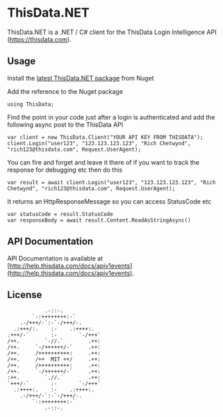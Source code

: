 ThisData.NET
=============

ThisData.NET is a .NET / C# client for the ThisData Login Intelligence API (https://thisdata.com).

## Usage
Install the [latest ThisData.NET package](https://www.nuget.org/packages/ThisData.NET) from Nuget

Add the reference to the Nuget package
```
using ThisData;
```

Find the point in your code just after a login is authenticated 
and add the following async post to the ThisData API
```
var client = new ThisData.Client("YOUR API KEY FROM THISDATA");
client.Login("user123", "123.123.123.123", "Rich Chetwynd", "rich123@thisdata.com", Request.UserAgent);
```

You can fire and forget and leave it there of if you 
want to track the response for debugging etc then do this
```
var result = await client.Login("user123", "123.123.123.123", "Rich Chetwynd", "rich123@thisdata.com", Request.UserAgent);
```

It returns an HttpResponseMessage so you can access StatusCode etc
```
var statusCode = result.StatusCode
var responseBody = await result.Content.ReadAsStringAsync()
```


## API Documentation

API Documentation is available at [http://help.thisdata.com/docs/apiv1events](http://help.thisdata.com/docs/apiv1events).

## License

```
            .-::-.                      
        `-:++++++++:-`                  
    .-/+++/-`:-`-/+++/-.               
  .:+++/:.    :-    .:++++:.            
.+++/-`       :-       `-/+++`          
/++.        `-//.`        .++:          
/++.     `-/++++++/-`     .++:          
/++.     /++++++++++:     .++:          
/++.     /++  MIT ++/     .++:          
/++.     /++++++++++:     .++:          
/++.     `-/++++++/-`     .++:          
:++.        `.//.`        .++:          
`+++/-`       :-       `-/+++`          
  .:++++:.    :-    .:++++:.            
    .-/+++/-`:-`-/+++/-.               
        `-:++++++++:-`                  
            .-::-.                      
                                    
```
